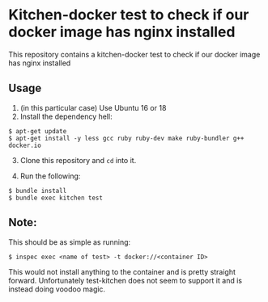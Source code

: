 # Kitchen-docker test to check if our docker image has nginx installed

This repository contains a kitchen-docker test to check if our docker image has nginx installed

## Usage

1. (in this particular case) Use Ubuntu 16 or 18
2. Install the dependency hell:
```
$ apt-get update
$ apt-get install -y less gcc ruby ruby-dev make ruby-bundler g++ docker.io
```
3. Clone this repository and `cd` into it.

4. Run the following:

```
$ bundle install
$ bundle exec kitchen test
```

## Note:

This should be as simple as running:
```
$ inspec exec <name of test> -t docker://<container ID>
```

This would not install anything to the container and is pretty straight forward.
Unfortunately test-kitchen does not seem to support it and is instead doing voodoo magic.
